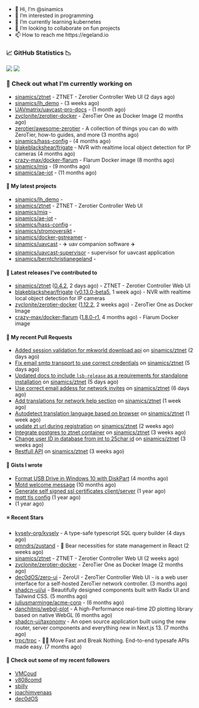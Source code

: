 <p align="center">
  <ul>
    <li>👋 Hi, I’m @sinamics</li>
    <li>👀 I’m interested in programming</li>
    <li>🌱 I’m currently learning kubernetes</li>
    <li>💞️ I’m looking to collaborate on fun projects</li>
    <li>📫 How to reach me https://egeland.io</li>
  </ul>
</p>

### 📈 GitHub Statistics 📉
<img align="center" src="https://github-readme-stats-ten-xi-55.vercel.app/api?username=sinamics&show_icons=true&theme=tokyonight" />
<img align="center" src="https://github-readme-stats-ten-xi-55.vercel.app/api/top-langs/?username=sinamics&theme=tokyonight&layout=compact" />

### 👷 Check out what I'm currently working on

- [sinamics/ztnet](https://github.com/sinamics/ztnet) - ZTNET - Zerotier Controller Web UI (2 days ago)
- [sinamics/lh_demo](https://github.com/sinamics/lh_demo) -  (3 weeks ago)
- [UAVmatrix/uavcast-pro-docs](https://github.com/UAVmatrix/uavcast-pro-docs) -  (1 month ago)
- [zyclonite/zerotier-docker](https://github.com/zyclonite/zerotier-docker) - ZeroTier One as Docker Image (2 months ago)
- [zerotier/awesome-zerotier](https://github.com/zerotier/awesome-zerotier) - A collection of things you can do with ZeroTier, how-to guides, and more (3 months ago)
- [sinamics/hass-config](https://github.com/sinamics/hass-config) -  (4 months ago)
- [blakeblackshear/frigate](https://github.com/blakeblackshear/frigate) - NVR with realtime local object detection for IP cameras (4 months ago)
- [crazy-max/docker-flarum](https://github.com/crazy-max/docker-flarum) - Flarum Docker image (8 months ago)
- [sinamics/miq](https://github.com/sinamics/miq) -  (9 months ago)
- [sinamics/ae-iot](https://github.com/sinamics/ae-iot) -  (11 months ago)

#### 🌱 My latest projects

- [sinamics/lh_demo](https://github.com/sinamics/lh_demo) - 
- [sinamics/ztnet](https://github.com/sinamics/ztnet) - ZTNET - Zerotier Controller Web UI
- [sinamics/miq](https://github.com/sinamics/miq) - 
- [sinamics/ae-iot](https://github.com/sinamics/ae-iot) - 
- [sinamics/hass-config](https://github.com/sinamics/hass-config) - 
- [sinamics/stromoversikt](https://github.com/sinamics/stromoversikt) - 
- [sinamics/docker-gstreamer](https://github.com/sinamics/docker-gstreamer) - 
- [sinamics/uavcast](https://github.com/sinamics/uavcast) - ✈️ uav companion software ✈️
- [sinamics/uavcast-supervisor](https://github.com/sinamics/uavcast-supervisor) - supervisor for uavcast application
- [sinamics/berntchristianegeland](https://github.com/sinamics/berntchristianegeland) - 

#### 🔭 Latest releases I've contributed to

- [sinamics/ztnet](https://github.com/sinamics/ztnet) ([0.4.2](https://github.com/sinamics/ztnet/releases/tag/0.4.2), 2 days ago) - ZTNET - Zerotier Controller Web UI
- [blakeblackshear/frigate](https://github.com/blakeblackshear/frigate) ([v0.13.0-beta5](https://github.com/blakeblackshear/frigate/releases/tag/v0.13.0-beta5), 1 week ago) - NVR with realtime local object detection for IP cameras
- [zyclonite/zerotier-docker](https://github.com/zyclonite/zerotier-docker) ([1.12.2](https://github.com/zyclonite/zerotier-docker/releases/tag/1.12.2), 2 weeks ago) - ZeroTier One as Docker Image
- [crazy-max/docker-flarum](https://github.com/crazy-max/docker-flarum) ([1.8.0-r1](https://github.com/crazy-max/docker-flarum/releases/tag/1.8.0-r1), 4 months ago) - Flarum Docker image

#### 🔨 My recent Pull Requests

- [Added session validation for mkworld download api](https://github.com/sinamics/ztnet/pull/215) on [sinamics/ztnet](https://github.com/sinamics/ztnet) (2 days ago)
- [Fix email smtp transport to use correct credentials](https://github.com/sinamics/ztnet/pull/213) on [sinamics/ztnet](https://github.com/sinamics/ztnet) (5 days ago)
- [Updated docs to include `lsb-release` as a requirements for standalone installation](https://github.com/sinamics/ztnet/pull/212) on [sinamics/ztnet](https://github.com/sinamics/ztnet) (5 days ago)
- [Use correct email addess for network invites](https://github.com/sinamics/ztnet/pull/206) on [sinamics/ztnet](https://github.com/sinamics/ztnet) (6 days ago)
- [Add translations for network help section](https://github.com/sinamics/ztnet/pull/202) on [sinamics/ztnet](https://github.com/sinamics/ztnet) (1 week ago)
- [Autodetect translation language based on browser](https://github.com/sinamics/ztnet/pull/200) on [sinamics/ztnet](https://github.com/sinamics/ztnet) (1 week ago)
- [update zt url during registration](https://github.com/sinamics/ztnet/pull/197) on [sinamics/ztnet](https://github.com/sinamics/ztnet) (2 weeks ago)
- [Integrate postgres to ztnet container](https://github.com/sinamics/ztnet/pull/195) on [sinamics/ztnet](https://github.com/sinamics/ztnet) (3 weeks ago)
- [Change user ID in database from int to 25char id](https://github.com/sinamics/ztnet/pull/191) on [sinamics/ztnet](https://github.com/sinamics/ztnet) (3 weeks ago)
- [Restfull API](https://github.com/sinamics/ztnet/pull/189) on [sinamics/ztnet](https://github.com/sinamics/ztnet) (3 weeks ago)

#### 📓 Gists I wrote

- [Format USB Drive in Windows 10 with DiskPart](https://gist.github.com/8aa001b3dbe040e07917665b6a8f59c4) (4 months ago)
- [Motd welcome message](https://gist.github.com/d1f96f39b797ccb2eba6e8bd539510bc) (10 months ago)
- [Generate self signed ssl certificates client/server](https://gist.github.com/4ecdb293851b7018a715f4186ffa1e79) (1 year ago)
- [mqtt tls config](https://gist.github.com/20d325a3d7d8d9db4c657737f93aac99) (1 year ago)
- [](https://gist.github.com/2dce8bf46e2de3f3fb642bc342d9f5a2) (1 year ago)

#### ⭐ Recent Stars

- [kysely-org/kysely](https://github.com/kysely-org/kysely) - A type-safe typescript SQL query builder (4 days ago)
- [pmndrs/zustand](https://github.com/pmndrs/zustand) - 🐻 Bear necessities for state management in React (2 weeks ago)
- [sinamics/ztnet](https://github.com/sinamics/ztnet) - ZTNET - Zerotier Controller Web UI (2 weeks ago)
- [zyclonite/zerotier-docker](https://github.com/zyclonite/zerotier-docker) - ZeroTier One as Docker Image (2 months ago)
- [dec0dOS/zero-ui](https://github.com/dec0dOS/zero-ui) - ZeroUI - ZeroTier Controller Web UI - is a web user interface for a self-hosted ZeroTier network controller. (3 months ago)
- [shadcn-ui/ui](https://github.com/shadcn-ui/ui) - Beautifully designed components built with Radix UI and Tailwind CSS. (5 months ago)
- [juliusmarminge/acme-corp](https://github.com/juliusmarminge/acme-corp) -  (6 months ago)
- [danchitnis/webgl-plot](https://github.com/danchitnis/webgl-plot) - A high-Performance real-time 2D plotting library based on native WebGL (6 months ago)
- [shadcn-ui/taxonomy](https://github.com/shadcn-ui/taxonomy) - An open source application built using the new router, server components and everything new in Next.js 13. (7 months ago)
- [trpc/trpc](https://github.com/trpc/trpc) - 🧙‍♀️  Move Fast and Break Nothing. End-to-end typesafe APIs made easy.  (7 months ago)

#### 👯 Check out some of my recent followers

- [VMCoud](https://github.com/VMCoud)
- [v808comd](https://github.com/v808comd)
- [sbilly](https://github.com/sbilly)
- [joachimvenaas](https://github.com/joachimvenaas)
- [dec0dOS](https://github.com/dec0dOS)
